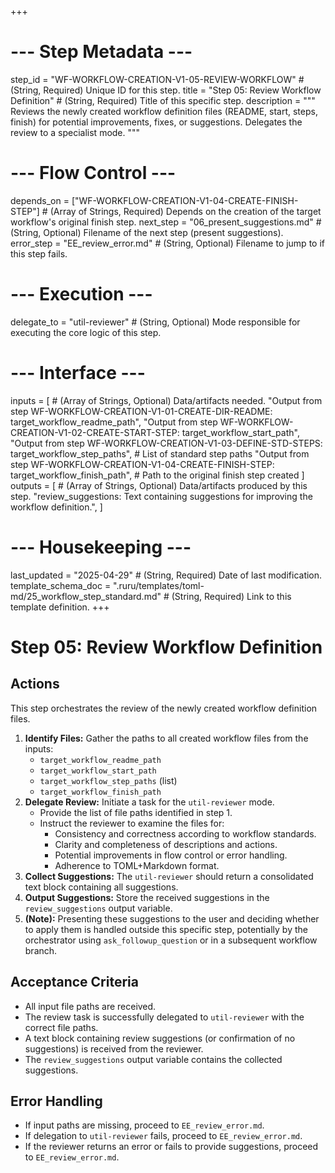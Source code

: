 +++
# --- Step Metadata ---
step_id = "WF-WORKFLOW-CREATION-V1-05-REVIEW-WORKFLOW" # (String, Required) Unique ID for this step.
title = "Step 05: Review Workflow Definition" # (String, Required) Title of this specific step.
description = """
Reviews the newly created workflow definition files (README, start, steps, finish) for potential improvements, fixes, or suggestions. Delegates the review to a specialist mode.
"""

# --- Flow Control ---
depends_on = ["WF-WORKFLOW-CREATION-V1-04-CREATE-FINISH-STEP"] # (Array of Strings, Required) Depends on the creation of the target workflow's original finish step.
next_step = "06_present_suggestions.md" # (String, Optional) Filename of the next step (present suggestions).
error_step = "EE_review_error.md" # (String, Optional) Filename to jump to if this step fails.

# --- Execution ---
delegate_to = "util-reviewer" # (String, Optional) Mode responsible for executing the core logic of this step.

# --- Interface ---
inputs = [ # (Array of Strings, Optional) Data/artifacts needed.
    "Output from step WF-WORKFLOW-CREATION-V1-01-CREATE-DIR-README: target_workflow_readme_path",
    "Output from step WF-WORKFLOW-CREATION-V1-02-CREATE-START-STEP: target_workflow_start_path",
    "Output from step WF-WORKFLOW-CREATION-V1-03-DEFINE-STD-STEPS: target_workflow_step_paths", # List of standard step paths
    "Output from step WF-WORKFLOW-CREATION-V1-04-CREATE-FINISH-STEP: target_workflow_finish_path", # Path to the original finish step created
]
outputs = [ # (Array of Strings, Optional) Data/artifacts produced by this step.
    "review_suggestions: Text containing suggestions for improving the workflow definition.",
]

# --- Housekeeping ---
last_updated = "2025-04-29" # (String, Required) Date of last modification.
template_schema_doc = ".ruru/templates/toml-md/25_workflow_step_standard.md" # (String, Required) Link to this template definition.
+++

# Step 05: Review Workflow Definition

## Actions

This step orchestrates the review of the newly created workflow definition files.

1.  **Identify Files:** Gather the paths to all created workflow files from the inputs:
    *   `target_workflow_readme_path`
    *   `target_workflow_start_path`
    *   `target_workflow_step_paths` (list)
    *   `target_workflow_finish_path`
2.  **Delegate Review:** Initiate a task for the `util-reviewer` mode.
    *   Provide the list of file paths identified in step 1.
    *   Instruct the reviewer to examine the files for:
        *   Consistency and correctness according to workflow standards.
        *   Clarity and completeness of descriptions and actions.
        *   Potential improvements in flow control or error handling.
        *   Adherence to TOML+Markdown format.
3.  **Collect Suggestions:** The `util-reviewer` should return a consolidated text block containing all suggestions.
4.  **Output Suggestions:** Store the received suggestions in the `review_suggestions` output variable.
5.  **(Note):** Presenting these suggestions to the user and deciding whether to apply them is handled outside this specific step, potentially by the orchestrator using `ask_followup_question` or in a subsequent workflow branch.

## Acceptance Criteria

*   All input file paths are received.
*   The review task is successfully delegated to `util-reviewer` with the correct file paths.
*   A text block containing review suggestions (or confirmation of no suggestions) is received from the reviewer.
*   The `review_suggestions` output variable contains the collected suggestions.

## Error Handling

*   If input paths are missing, proceed to `EE_review_error.md`.
*   If delegation to `util-reviewer` fails, proceed to `EE_review_error.md`.
*   If the reviewer returns an error or fails to provide suggestions, proceed to `EE_review_error.md`.
